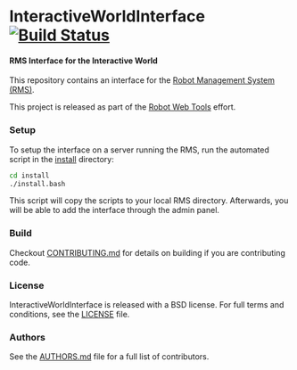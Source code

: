InteractiveWorldInterface [![Build Status](https://api.travis-ci.org/GT-RAIL/InteractiveWorldInterface.png)](https://travis-ci.org/GT-RAIL/InteractiveWorldInterface)
=========================

#### RMS Interface for the Interactive World

This repository contains an interface for the [Robot Management System (RMS)](https://github.com/WPI-RAIL/rms).

This project is released as part of the [Robot Web Tools](http://robotwebtools.org/) effort.

### Setup
To setup the interface on a server running the RMS, run the automated script in the [install](install) directory:

```bash
cd install
./install.bash
```

This script will copy the scripts to your local RMS directory. Afterwards, you will be able to add the interface through the admin panel.

### Build
Checkout [CONTRIBUTING.md](CONTRIBUTING.md) for details on building if you are contributing code.

### License
InteractiveWorldInterface is released with a BSD license. For full terms and conditions, see the [LICENSE](LICENSE) file.

### Authors
See the [AUTHORS.md](AUTHORS.md) file for a full list of contributors.
